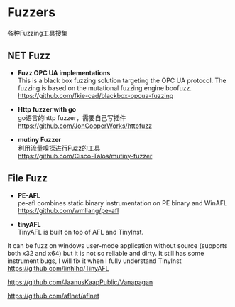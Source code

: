 # Fuzzers
各种Fuzzing工具搜集

## NET Fuzz

- **Fuzz OPC UA implementations**   
This is a black box fuzzing solution targeting the OPC UA protocol. The fuzzing is based on the mutational fuzzing engine boofuzz.    
https://github.com/fkie-cad/blackbox-opcua-fuzzing

- **Http fuzzer with go**   
go语言的http fuzzer，需要自己写插件
https://github.com/JonCooperWorks/httpfuzz    

- **mutiny Fuzzer**   
利用流量嗅探进行Fuzz的工具   
https://github.com/Cisco-Talos/mutiny-fuzzer 


## File Fuzz
- **PE-AFL**    
pe-afl combines static binary instrumentation on PE binary and WinAFL   
https://github.com/wmliang/pe-afl

- **tinyAFL**    
TinyAFL is built on top of AFL and TinyInst.

It can be fuzz on windows user-mode application without source (supports both x32 and x64) but it is not so reliable and dirty. It still has some instrument bugs, I will fix it when I fully understand TinyInst     
https://github.com/linhlhq/TinyAFL    


https://github.com/JaanusKaapPublic/Vanapagan

https://github.com/aflnet/aflnet
